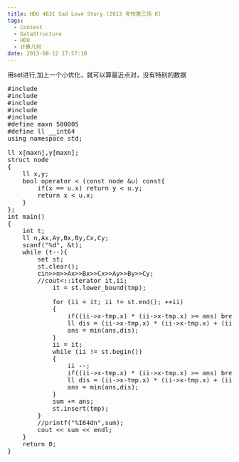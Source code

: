 ```yaml
---
title: HDU 4631 Sad Love Story (2013 多校第三场 K)
tags:
  - Contest
  - DataStructure
  - HDU
  - 计算几何
date: 2013-08-12 17:57:10
---
```


用set进行,加上一个小优化，就可以算最近点对，没有特别的数据

<pre class="brush:cpp">
#include <iostream>
#include <cstdio>
#include <set>
#include <cmath>
#include <algorithm>
#define maxn 500005
#define ll __int64
using namespace std;

ll x[maxn],y[maxn];
struct node
{
	ll x,y;
	bool operator < (const node &u) const{
		if(x == u.x) return y < u.y;
		return x < u.x;
	}
};
int main()
{
	int t;
	ll n,Ax,Ay,Bx,By,Cx,Cy;
	scanf("%d", &t);
	while (t--){
		set<node> st;
		st.clear();
		cin>>n>>Ax>>Bx>>Cx>>Ay>>By>>Cy;
		//cout<<n<<&#39; &#39;<<Ax<<&#39; &#39;<<Cy<<endl;
		//scanf("%I64d%I64d%I64d%I64d%I64d%I64d%I64d", &n, &Ax, &Bx, &Cx, &Ay, &By, &Cy);
		x[0] = 0; y[0] = 0;
		for (int i = 1; i <= n; ++i){
			x[i] = (x[i-1]*Ax + Bx) % Cx;
			y[i] = (y[i-1]*Ay + By) % Cy;
		}
		ll sum = 0;
		node tmp;
		tmp.x = 0; tmp.y =0;
		//st.insert(tmp);
		tmp.x = x[1]; tmp.y= y[1];
		st.insert(tmp);
		ll ans = 1e17;
		//cout << ans << endl;
		for (ll i = 2; i <= n; ++i)
		{
			tmp.x = x[i]; tmp.y = y[i];
			set<node>::iterator it,ii;
			it = st.lower_bound(tmp);	

			for (ii = it; ii != st.end(); ++ii)
			{
				if((ii->x-tmp.x) * (ii->x-tmp.x) >= ans) break;
				ll dis = (ii->x-tmp.x) * (ii->x-tmp.x) + (ii->y-tmp.y) * (ii->y-tmp.y) ;
				ans = min(ans,dis);
			}	
			ii = it;
			while (ii != st.begin())
			{
				ii --;
				if((ii->x-tmp.x) * (ii->x-tmp.x) >= ans) break;
				ll dis = (ii->x-tmp.x) * (ii->x-tmp.x) + (ii->y-tmp.y) * (ii->y-tmp.y) ;
				ans = min(ans,dis);
			}
			sum += ans;
			st.insert(tmp);
		}
		//printf("%I64dn",sum);	
		cout << sum << endl;
	}
	return 0;
}</pre>

	 